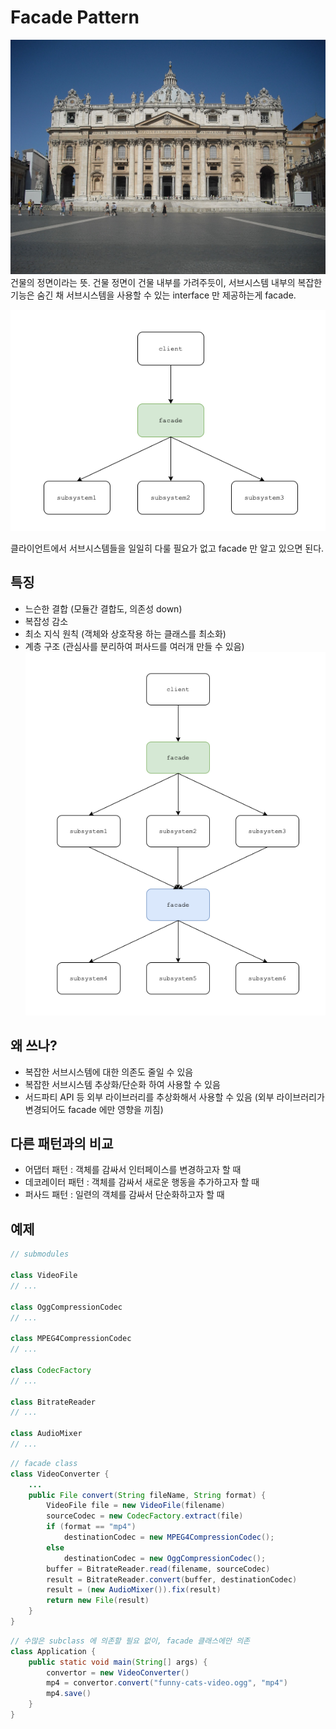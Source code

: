 # Facade Pattern


![이미지](../../resource/structural-patterns/facade01.JPG)
건물의 정면이라는 뜻.
건물 정면이 건물 내부를 가려주듯이, 서브시스템 내부의 복잡한 기능은 숨긴 채 서브시스템을 사용할 수 있는 interface 만 제공하는게 facade.



![이미지](../../resource/structural-patterns/facade02.png)
  
클라이언트에서 서브시스템들을 일일히 다룰 필요가 없고 facade 만 알고 있으면 된다.


## 특징
- 느슨한 결합 (모듈간 결합도, 의존성 down)
- 복잡성 감소
- 최소 지식 원칙 (객체와 상호작용 하는 클래스를 최소화)
- 계층 구조 (관심사를 분리하여 퍼사드를 여러개 만들 수 있음)
![이미지](../../resource/structural-patterns/facade03.png)


## 왜 쓰나?
- 복잡한 서브시스템에 대한 의존도 줄일 수 있음
- 복잡한 서브시스템 추상화/단순화 하여 사용할 수 있음
- 서드파티 API 등 외부 라이브러리를 추상화해서 사용할 수 있음 (외부 라이브러리가 변경되어도 facade 에만 영향을 끼침)


## 다른 패턴과의 비교
- 어댑터 패턴 : 객체를 감싸서 인터페이스를 변경하고자 할 때
- 데코레이터 패턴 : 객체를 감싸서 새로운 행동을 추가하고자 할 때
- 퍼사드 패턴 : 일련의 객체를 감싸서 단순화하고자 할 때

## 예제

```java
// submodules 

class VideoFile
// ...

class OggCompressionCodec
// ...

class MPEG4CompressionCodec
// ...

class CodecFactory
// ...

class BitrateReader
// ...

class AudioMixer
// ...


```


```java
// facade class
class VideoConverter {
    ...
    public File convert(String fileName, String format) {
        VideoFile file = new VideoFile(filename)
        sourceCodec = new CodecFactory.extract(file)
        if (format == "mp4")
            destinationCodec = new MPEG4CompressionCodec();
        else
            destinationCodec = new OggCompressionCodec();
        buffer = BitrateReader.read(filename, sourceCodec)
        result = BitrateReader.convert(buffer, destinationCodec)
        result = (new AudioMixer()).fix(result)
        return new File(result)
    }
}
```


```java
// 수많은 subclass 에 의존할 필요 없이, facade 클래스에만 의존
class Application {
    public static void main(String[] args) {
        convertor = new VideoConverter()
        mp4 = convertor.convert("funny-cats-video.ogg", "mp4")
        mp4.save()
    }
}    

```
